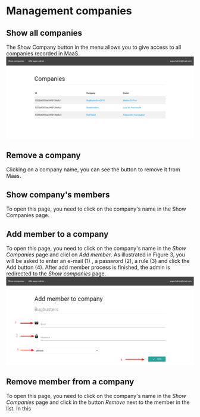 # Management companies
## Show all companies
The Show Company button in the menu allows you to give access to all companies recorded in MaaS.
![](../img/showCompanies.png)

## Remove a company
Clicking on a company name, you can see the button to remove it from Maas.

## Show company's members
To open this page, you need to click on the company's name in the Show Companies page.

## Add member to a company
To open this page, you need to click on the company's name in the *Show Companies* page and clicl on *Add member*.
As illustrated in Figure 3, you will be asked to enter an e-mail (1) , a password (2), a rule (3) and click the Add button (4). After add member process is finished, the admin is redirected to the *Show companies* page. 
![](../img/addMemberToCompany.png)

## Remove member from a company
To open this page, you need to click on the company's name in the *Show Companies* page and click in the button *Remove* next to the member in the list.
In this

